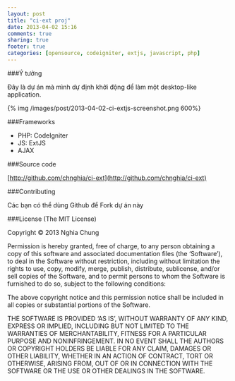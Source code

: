 ```yaml
---
layout: post
title: "ci-ext proj"
date: 2013-04-02 15:16
comments: true
sharing: true
footer: true
categories: [opensource, codeigniter, extjs, javascript, php]
---
```


###Ý tưởng

Đây là dự án mà mình dự định khởi động để làm một desktop-like application.
<!--more-->
{% img /images/post/2013-04-02-ci-extjs-screenshot.png 600%}

###Frameworks

- PHP: CodeIgniter
- JS: ExtJS
- AJAX

###Source code

[http://github.com/chnghia/ci-ext](http://github.com/chnghia/ci-ext)

###Contributing

Các bạn có thể dùng Github để Fork dự án này


###License
(The MIT License)

Copyright © 2013 Nghia Chung

Permission is hereby granted, free of charge, to any person obtaining a copy of this software and associated documentation files (the ‘Software’), to deal in the Software without restriction, including without limitation the rights to use, copy, modify, merge, publish, distribute, sublicense, and/or sell copies of the Software, and to permit persons to whom the Software is furnished to do so, subject to the following conditions:

The above copyright notice and this permission notice shall be included in all copies or substantial portions of the Software.

THE SOFTWARE IS PROVIDED ‘AS IS’, WITHOUT WARRANTY OF ANY KIND, EXPRESS OR IMPLIED, INCLUDING BUT NOT LIMITED TO THE WARRANTIES OF MERCHANTABILITY, FITNESS FOR A PARTICULAR PURPOSE AND NONINFRINGEMENT. IN NO EVENT SHALL THE AUTHORS OR COPYRIGHT HOLDERS BE LIABLE FOR ANY CLAIM, DAMAGES OR OTHER LIABILITY, WHETHER IN AN ACTION OF CONTRACT, TORT OR OTHERWISE, ARISING FROM, OUT OF OR IN CONNECTION WITH THE SOFTWARE OR THE USE OR OTHER DEALINGS IN THE SOFTWARE.
